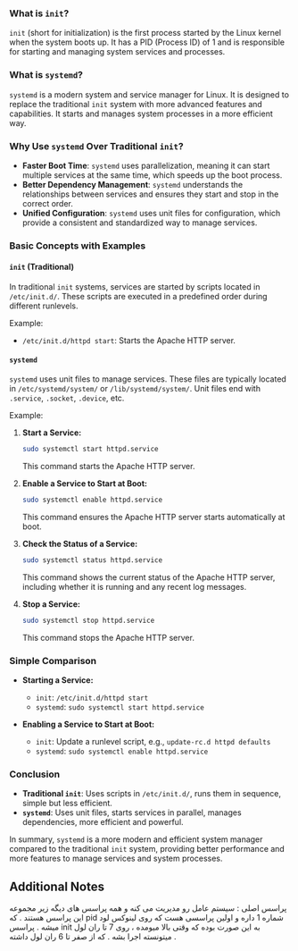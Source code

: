 

### What is `init`?

`init` (short for initialization) is the first process started by the Linux kernel when the system boots up. It has a PID (Process ID) of 1 and is responsible for starting and managing system services and processes.

### What is `systemd`?

`systemd` is a modern system and service manager for Linux. It is designed to replace the traditional `init` system with more advanced features and capabilities. It starts and manages system processes in a more efficient way.

### Why Use `systemd` Over Traditional `init`?

- **Faster Boot Time**: `systemd` uses parallelization, meaning it can start multiple services at the same time, which speeds up the boot process.
- **Better Dependency Management**: `systemd` understands the relationships between services and ensures they start and stop in the correct order.
- **Unified Configuration**: `systemd` uses unit files for configuration, which provide a consistent and standardized way to manage services.

### Basic Concepts with Examples

#### `init` (Traditional)

In traditional `init` systems, services are started by scripts located in `/etc/init.d/`. These scripts are executed in a predefined order during different runlevels.

Example:
- `/etc/init.d/httpd start`: Starts the Apache HTTP server.

#### `systemd`

`systemd` uses unit files to manage services. These files are typically located in `/etc/systemd/system/` or `/lib/systemd/system/`. Unit files end with `.service`, `.socket`, `.device`, etc.

Example:

1. **Start a Service:**
   ```bash
   sudo systemctl start httpd.service
   ```
   This command starts the Apache HTTP server.

2. **Enable a Service to Start at Boot:**
   ```bash
   sudo systemctl enable httpd.service
   ```
   This command ensures the Apache HTTP server starts automatically at boot.

3. **Check the Status of a Service:**
   ```bash
   sudo systemctl status httpd.service
   ```
   This command shows the current status of the Apache HTTP server, including whether it is running and any recent log messages.

4. **Stop a Service:**
   ```bash
   sudo systemctl stop httpd.service
   ```
   This command stops the Apache HTTP server.

### Simple Comparison

- **Starting a Service:**
  - `init`: `/etc/init.d/httpd start`
  - `systemd`: `sudo systemctl start httpd.service`

- **Enabling a Service to Start at Boot:**
  - `init`: Update a runlevel script, e.g., `update-rc.d httpd defaults`
  - `systemd`: `sudo systemctl enable httpd.service`

### Conclusion

- **Traditional `init`**: Uses scripts in `/etc/init.d/`, runs them in sequence, simple but less efficient.
- **`systemd`**: Uses unit files, starts services in parallel, manages dependencies, more efficient and powerful.

In summary, `systemd` is a more modern and efficient system manager compared to the traditional `init` system, providing better performance and more features to manage services and system processes.

## Additional Notes 

پراسس اصلی : سیستم عامل رو مدیریت می کنه و همه پراسس های دیگه زیر مجموعه این پراسس هستند . که pid  شماره 1 داره و اولین پراسسی هست که روی لینوکس لود میشه . 
پراسس init به این صورت بوده که وقتی بالا میومده ، روی 7 تا ران لول میتونسته اجرا بشه . که از صفر تا 6 ران لول داشته . 

